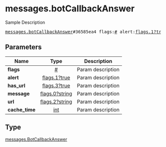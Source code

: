 # messages.botCallbackAnswer

Sample Description

<pre>
<a href="../constructor/messages.botCallbackAnswer.md">messages.botCallbackAnswer</a>#36585ea4 flags:<a href="../type/#.md">#</a> alert:<a href="../type/flags.1?true.md">flags.1?true</a> has_url:<a href="../type/flags.3?true.md">flags.3?true</a> message:<a href="../type/flags.0?string.md">flags.0?string</a> url:<a href="../type/flags.2?string.md">flags.2?string</a> cache_time:<a href="../type/int.md">int</a> = <a href="../type/messages.BotCallbackAnswer.md">messages.BotCallbackAnswer</a>;
</pre>

## Parameters

| Name | Type | Description |
|------|:----:|-------------|
| **flags** | [#](../type/#.md) | Param description |
| **alert** | [flags.1?true](../type/flags.1?true.md) | Param description |
| **has_url** | [flags.3?true](../type/flags.3?true.md) | Param description |
| **message** | [flags.0?string](../type/flags.0?string.md) | Param description |
| **url** | [flags.2?string](../type/flags.2?string.md) | Param description |
| **cache_time** | [int](../type/int.md) | Param description |

## Type

[messages.BotCallbackAnswer](../type/messages.BotCallbackAnswer.md)
